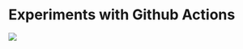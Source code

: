 # Experiments with Github Actions

![](https://github.com/john-tipper/github-actions-test/workflows/GitHub%20CI%2FCD/badge.svg)

